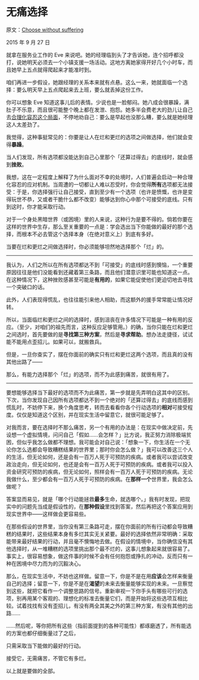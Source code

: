  # 无痛选择

原文：[Choose without suffering](https://mindingourway.com/choose-without-suffering/)

2015 年 9 月 27 日

就拿在服务业工作的 Eve 来说吧。她的经理临到头了才告诉她，连个招呼都没打，说她明天必须去一个小镇支援一场活动。这地方离她家得开好几个小时车，而且她早上五点就得爬起来才能准时到。

咱们再进一步假设，她跟经理的关系本来就有点悬。这么一来，她就面临一个选择：要么明天早上五点爬起来去上班，要么就丢掉这份工作。

你可以想象 Eve 知道这事儿后的表情。少说也是一脸郁闷。她八成会很暴躁，满肚子不乐意，而且很可能整个晚上都在发泄、抱怨。她多半会费老大的劲儿让自己去[合理化容忍这个局面](https://mindingourway.com/see-the-dark-world/)，不停地劝自己：要么是早起也没那么糟，要么就是她经理这人太差劲了。

我觉得，这种事挺常见的：你要是让人在烂和更烂的选项之间做选择，他们就会变得**暴躁**。

当人们发现，所有选项都没能达到自己心里那个「还算过得去」的底线时，就会感到**挫败**。

我想，这在一定程度上解释了为什么面对不幸的处境时，人们普遍会启动一种合理化容忍的应对机制。当周遭的一切都让人难以忍受时，你会觉得**所有**选项都无法接受：于是，你选择强行让自己接受，直到至少有一个选项（也许是愤慨，也许是变得玩世不恭，又或者干脆什么都不改变）能够达到你心中那个可接受的底线。只有到这时，你才能采取行动。

对于一个身处黑暗世界（或困境）里的人来说，这种行为是要不得的。倘若你要在这样的世界中生存，那么至关重要的一点是：学会选出当下你能做的最好的那个选择，而根本不必去管这个选择本身（在绝对意义上）到底有多好。

当要在烂和更烂之间做选择时，你必须能够坦然地选择那个「烂」的。

------

我认为，人们之所以在所有选项都达不到「可接受」的底线时感到懊恼，一个重要原因往往是他们没能看到还藏着第三条路，而且他们潜意识里可能也知道这一点。在这种情况下，这种挫败感甚至可能是**有用的**，如果它能促使他们更迫切地去寻找一个突破口的话。

此外，人们表现得慌乱，也往往能引来他人相助，而这额外的援手常常能让情况好转。

所以，当面临烂和更烂之间的选择时，感到沮丧在许多情况下可能是一种有用的反应。（至少，对咱们的祖先而言，这种反应足够管用。）的确，当你只能在烂和更烂之间选时，首先要做的是**寻找第三种方案**，然后是**寻求帮助**。想办法走捷径，试试能不能用点歪招儿。如果可以，就搬救兵。

但是，一旦你查实了，摆在你面前的确实只有烂和更烂这两个选项，而且真的没有其他出路了——

那么，有能力选择那个「烂」的选项，而不为此感到痛苦，就很有用了。

------

要想能够选择当下最好的选项而不为此痛苦，第一步就是先弄明白这其中的区别。下次，当你发现自己因所有选项都达不到一个绝对的「还算过得去」的底线而感到慌乱时，不妨停下来，换个角度思考，转而去看看你各个行动选项的**相对**可接受程度。仅仅是知道这个区别，并在现实生活中留意它，就很可能足够了。

对我而言，要在选择时不那么痛苦，另一个有用的办法是：在现实中做决定前，先设想一个虚拟情境，问问自己「假如……会怎样？」比方说，我正努力消除极端贫困，但似乎我怎么做都不理想。我可能会对自己说：「想象一下，你生活在一个无论你怎么选都会导致糟糕结果的世界里；那时你会怎么做？」我可以改善这三个人的生活，但无论如何，还是会有一百万人死于可预防的疾病。或者我可以尝试改变政治走向，但无论如何，也还是会有一百万人死于可预防的疾病。或者我可以投入资金研究可预防的疾病，但无论如何，照样会有一百万人死于可预防的疾病。无论我做什么，至少都会有一百万人死于可预防的疾病。在**那样一个**世界里，我会怎么做呢？

答案显而易见，就是「哪个行动能拯救**最多**生命，就选哪个。」我有时发现，把现实中的问题先当成是假设性的，在**那种假设**里找到答案，然后再把这个答案应用到现实世界中——这样做会更容易些。

在那些假设的世界里，当你没有第三条路可走，摆在你面前的所有行动都会导致糟糕的结果时，这些结果本身有多烂其实无关紧要。最好的选择依然非常明确：采取能带来最好结果的行动，并且毫不懊悔地去做。在假设的情境中，当你确信没有其他选择时，从一堆糟糕的选项里挑出那个最不烂的，这事儿想象起来就很容易了。事实上，很容易想象，做这件事的时候不会有任何抱怨或挣扎的冲动，反而只有一种在困境中尽力而为的沉毅决心。

那么，在现实生活中，不妨也这样做。留意一下，你是不是在用**应该**会怎样来衡量自己的选择；留意一下，你是不是在**渴望**的未来去衡量能够实现的未来。一旦察觉到这些，就把它看作一个调整思路的信号。重新审视一下你手头有哪些可行的选项，别再用某个客观的、理想化的标准去衡量它们，而是开始将这些选项互相比较。试着找找有没有歪招儿，有没有两全其美之外的第三种方案，有没有其他的出路……

……然后呢，等你把所有这些（指前面提到的各种可能性）都琢磨透了，所有能选的方案也都仔细衡量过了之后，

只需采取当下能做的最好的行动。

接受它，无需痛苦，不管它有多烂。

以上就是要做的全部。